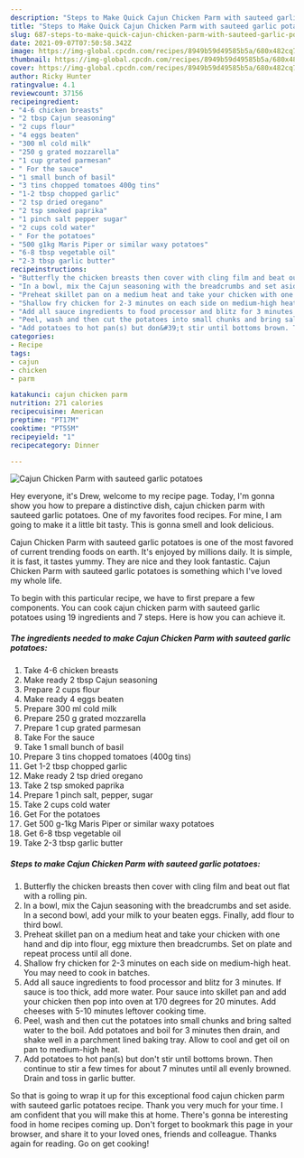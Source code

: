 ```yaml
---
description: "Steps to Make Quick Cajun Chicken Parm with sauteed garlic potatoes"
title: "Steps to Make Quick Cajun Chicken Parm with sauteed garlic potatoes"
slug: 687-steps-to-make-quick-cajun-chicken-parm-with-sauteed-garlic-potatoes
date: 2021-09-07T07:50:58.342Z
image: https://img-global.cpcdn.com/recipes/8949b59d49585b5a/680x482cq70/cajun-chicken-parm-with-sauteed-garlic-potatoes-recipe-main-photo.jpg
thumbnail: https://img-global.cpcdn.com/recipes/8949b59d49585b5a/680x482cq70/cajun-chicken-parm-with-sauteed-garlic-potatoes-recipe-main-photo.jpg
cover: https://img-global.cpcdn.com/recipes/8949b59d49585b5a/680x482cq70/cajun-chicken-parm-with-sauteed-garlic-potatoes-recipe-main-photo.jpg
author: Ricky Hunter
ratingvalue: 4.1
reviewcount: 37156
recipeingredient:
- "4-6 chicken breasts"
- "2 tbsp Cajun seasoning"
- "2 cups flour"
- "4 eggs beaten"
- "300 ml cold milk"
- "250 g grated mozzarella"
- "1 cup grated parmesan"
- " For the sauce"
- "1 small bunch of basil"
- "3 tins chopped tomatoes 400g tins"
- "1-2 tbsp chopped garlic"
- "2 tsp dried oregano"
- "2 tsp smoked paprika"
- "1 pinch salt pepper sugar"
- "2 cups cold water"
- " For the potatoes"
- "500 g1kg Maris Piper or similar waxy potatoes"
- "6-8 tbsp vegetable oil"
- "2-3 tbsp garlic butter"
recipeinstructions:
- "Butterfly the chicken breasts then cover with cling film and beat out flat with a rolling pin."
- "In a bowl, mix the Cajun seasoning with the breadcrumbs and set aside. In a second bowl, add your milk to your beaten eggs. Finally, add flour to third bowl."
- "Preheat skillet pan on a medium heat and take your chicken with one hand and dip into flour, egg mixture then breadcrumbs. Set on plate and repeat process until all done."
- "Shallow fry chicken for 2-3 minutes on each side on medium-high heat. You may need to cook in batches."
- "Add all sauce ingredients to food processor and blitz for 3 minutes. If sauce is too thick, add more water. Pour sauce into skillet pan and add your chicken then pop into oven at 170 degrees for 20 minutes. Add cheeses with 5-10 minutes leftover cooking time."
- "Peel, wash and then cut the potatoes into small chunks and bring salted water to the boil. Add potatoes and boil for 3 minutes then drain, and shake well in a parchment lined baking tray. Allow to cool and get oil on pan to medium-high heat."
- "Add potatoes to hot pan(s) but don&#39;t stir until bottoms brown. Then continue to stir a few times for about 7 minutes until all evenly browned. Drain and toss in garlic butter."
categories:
- Recipe
tags:
- cajun
- chicken
- parm

katakunci: cajun chicken parm 
nutrition: 271 calories
recipecuisine: American
preptime: "PT17M"
cooktime: "PT55M"
recipeyield: "1"
recipecategory: Dinner

---
```



![Cajun Chicken Parm with sauteed garlic potatoes](https://img-global.cpcdn.com/recipes/8949b59d49585b5a/680x482cq70/cajun-chicken-parm-with-sauteed-garlic-potatoes-recipe-main-photo.jpg)

Hey everyone, it's Drew, welcome to my recipe page. Today, I'm gonna show you how to prepare a distinctive dish, cajun chicken parm with sauteed garlic potatoes. One of my favorites food recipes. For mine, I am going to make it a little bit tasty. This is gonna smell and look delicious.

Cajun Chicken Parm with sauteed garlic potatoes is one of the most favored of current trending foods on earth. It's enjoyed by millions daily. It is simple, it is fast, it tastes yummy. They are nice and they look fantastic. Cajun Chicken Parm with sauteed garlic potatoes is something which I've loved my whole life.




To begin with this particular recipe, we have to first prepare a few components. You can cook cajun chicken parm with sauteed garlic potatoes using 19 ingredients and 7 steps. Here is how you can achieve it.

<!--inarticleads1-->

##### The ingredients needed to make Cajun Chicken Parm with sauteed garlic potatoes:

1. Take 4-6 chicken breasts
1. Make ready 2 tbsp Cajun seasoning
1. Prepare 2 cups flour
1. Make ready 4 eggs beaten
1. Prepare 300 ml cold milk
1. Prepare 250 g grated mozzarella
1. Prepare 1 cup grated parmesan
1. Take  For the sauce
1. Take 1 small bunch of basil
1. Prepare 3 tins chopped tomatoes (400g tins)
1. Get 1-2 tbsp chopped garlic
1. Make ready 2 tsp dried oregano
1. Take 2 tsp smoked paprika
1. Prepare 1 pinch salt, pepper, sugar
1. Take 2 cups cold water
1. Get  For the potatoes
1. Get 500 g-1kg Maris Piper or similar waxy potatoes
1. Get 6-8 tbsp vegetable oil
1. Take 2-3 tbsp garlic butter




<!--inarticleads2-->

##### Steps to make Cajun Chicken Parm with sauteed garlic potatoes:

1. Butterfly the chicken breasts then cover with cling film and beat out flat with a rolling pin.
1. In a bowl, mix the Cajun seasoning with the breadcrumbs and set aside. In a second bowl, add your milk to your beaten eggs. Finally, add flour to third bowl.
1. Preheat skillet pan on a medium heat and take your chicken with one hand and dip into flour, egg mixture then breadcrumbs. Set on plate and repeat process until all done.
1. Shallow fry chicken for 2-3 minutes on each side on medium-high heat. You may need to cook in batches.
1. Add all sauce ingredients to food processor and blitz for 3 minutes. If sauce is too thick, add more water. Pour sauce into skillet pan and add your chicken then pop into oven at 170 degrees for 20 minutes. Add cheeses with 5-10 minutes leftover cooking time.
1. Peel, wash and then cut the potatoes into small chunks and bring salted water to the boil. Add potatoes and boil for 3 minutes then drain, and shake well in a parchment lined baking tray. Allow to cool and get oil on pan to medium-high heat.
1. Add potatoes to hot pan(s) but don&#39;t stir until bottoms brown. Then continue to stir a few times for about 7 minutes until all evenly browned. Drain and toss in garlic butter.




So that is going to wrap it up for this exceptional food cajun chicken parm with sauteed garlic potatoes recipe. Thank you very much for your time. I am confident that you will make this at home. There's gonna be interesting food in home recipes coming up. Don't forget to bookmark this page in your browser, and share it to your loved ones, friends and colleague. Thanks again for reading. Go on get cooking!
